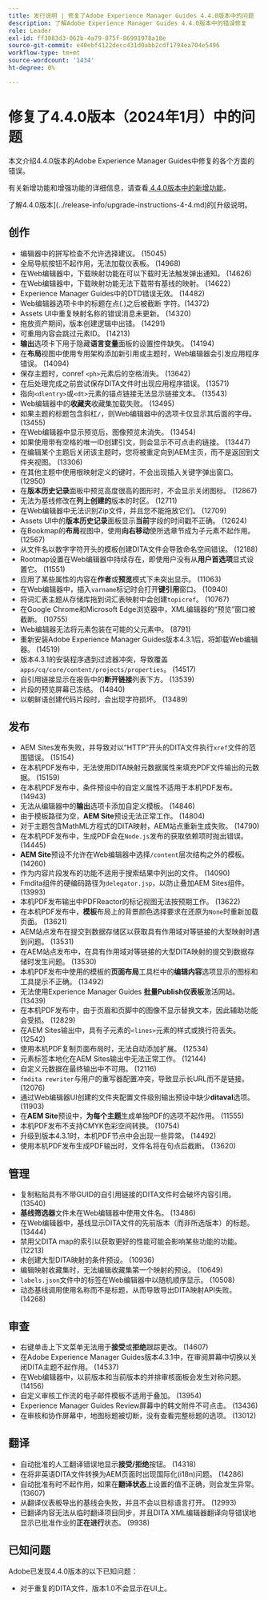 ```yaml
---
title: 发行说明 | 修复了Adobe Experience Manager Guides 4.4.0版本中的问题
description: 了解Adobe Experience Manager Guides 4.4.0版本中的错误修复
role: Leader
exl-id: ff3083d3-062b-4a79-875f-86991978a18e
source-git-commit: e40ebf4122decc431d0abb2cdf1794ea704e5496
workflow-type: tm+mt
source-wordcount: '1434'
ht-degree: 0%

---
```


# 修复了4.4.0版本（2024年1月）中的问题


本文介绍4.4.0版本的Adobe Experience Manager Guides中修复的各个方面的错误。

有关新增功能和增强功能的详细信息，请查看[ 4.4.0版本中的新增功能](./whats-new-4-4.md)。

了解4.4.0版本](../release-info/upgrade-instructions-4-4.md)的[升级说明。


## 创作

- 编辑器中的拼写检查不允许选择建议。 (15045)
- 全局导航按钮不起作用，无法加载仪表板。 (14968)
- 在Web编辑器中，下载映射功能在可以下载时无法触发弹出通知。 (14626)
- 在Web编辑器中，下载映射功能无法下载带有基线的映射。 (14622)
- Experience Manager Guides中的DTD错误无效。 (14482)
- Web编辑器选项卡中的标题在点(.)之后被截断 字符。(14372)
- Assets UI中重复映射名称的错误消息未更新。 (14320)
- 拖放资产期间，版本创建逻辑中出错。 (14291)
- 可重用内容会跳过元素ID。 (14213)
- **输出**&#x200B;选项卡下用于隐藏&#x200B;**语言变量**&#x200B;面板的设置控件缺失。 (14194)
- 在&#x200B;**布局**&#x200B;视图中使用专用架构添加新引用或主题时，Web编辑器会引发应用程序错误。 (14094)
- 保存主题时，conref `<ph>`元素后的空格消失。 (13642)
- 在后处理完成之前尝试保存DITA文件时出现应用程序错误。 (13571)
- 指向`<dlentry>`或`<dt>`元素的锚点链接无法显示链接文本。 (13543)
- Web编辑器中的&#x200B;**收藏夹**&#x200B;收藏集加载失败。 (13495)
- 如果主题的标题包含斜杠`/`，则Web编辑器中的选项卡仅显示其后面的字母。 (13455)
- 在Web编辑器中显示预览后，图像预览未消失。 (13454)
- 如果使用带有空格的唯一ID创建引文，则会显示不可点击的链接。 (13447)
- 在编辑某个主题后关闭该主题时，您将被重定向到AEM主页，而不是返回到文件夹视图。 (13306)
- 在其他主题中使用根映射定义的键时，不会出现插入关键字弹出窗口。 (12950)
- 在&#x200B;**版本历史记录**&#x200B;面板中预览高度很高的图形时，不会显示关闭图标。 (12867)
- 无法为基线修改在&#x200B;**列上创建的**&#x200B;版本的时区。 (12711)
- 在Web编辑器中无法识别Zip文件，并且您不能拖放它们。 (12709)
- Assets UI中的&#x200B;**版本历史记录**&#x200B;面板显示&#x200B;**当前**&#x200B;字段的时间戳不正确。 (12624)
- 在Bookmap的&#x200B;**布局**&#x200B;视图中，使用&#x200B;**向右移动**&#x200B;使所选章节成为子元素不起作用。 (12567)
- 从文件名以数字字符开头的模板创建DITA文件会导致命名空间错误。 (12188)
- Rootmap设置在Web编辑器中持续存在，即使用户没有从&#x200B;**用户首选项**&#x200B;显式设置它。 (11551)
- 应用了某些属性的内容在&#x200B;**作者**&#x200B;或&#x200B;**预览**&#x200B;模式下未突出显示。 (11063)
- 在Web编辑器中，插入`varname`标记时会打开&#x200B;**键引用**&#x200B;窗口。 (10940)
- 将词汇表主题从存储库拖到词汇表映射中会创建`topicref`。 (10767)
- 在Google Chrome和Microsoft Edge浏览器中，XML编辑器的“预览”窗口被截断。 (10755)
- Web编辑器无法将元素包装在可能的父元素中。 (8791)
- 重新安装Adobe Experience Manager Guides版本4.3.1后，将卸载Web编辑器。 (14519)
- 版本4.3.1的安装程序遇到过滤器冲突，导致覆盖`apps/cq/core/content/projects/properties`。 (14517)
- 自引用链接显示在报告中的&#x200B;**断开链接**&#x200B;列表下方。 (13539)
- 片段的预览屏幕已冻结。 (14840)
- 以朝鲜语创建代码片段时，会出现字符损坏。 (13489)

## 发布

- AEM Sites发布失败，并导致对以“HTTP”开头的DITA文件执行`xref`文件的范围错误。 (15154)
- 在本机PDF发布中，无法使用DITA映射元数据属性来填充PDF文件输出的元数据。 (15159)
- 在本机PDF发布中，条件预设中的自定义属性不适用于本机PDF发布。 (14943)
- 无法从编辑器中的&#x200B;**输出**&#x200B;选项卡添加自定义模板。 (14846)
- 由于模板路径为空，**AEM Site**&#x200B;预设无法正常工作。 (14804)
- 对于主题包含MathML方程式的DITA映射，AEM站点重新生成失败。 (14790)
- 在本机PDF发布中，生成PDF会在`Node.js`发布的获取依赖项时抛出错误。 (14445)
- **AEM Site**&#x200B;预设不允许在Web编辑器中选择`/content`层次结构之外的模板。 (14260)
- 作为内容片段发布的功能不适用于搜索结果中列出的文件。 (14090)
- Fmdita组件的硬编码路径为`delegator.jsp`，以防止叠加AEM Sites组件。 (13993)
- 本机PDF发布输出中PDFReactor的标记视图无法按预期工作。 (13622)
- 在本机PDF发布中，**模板**&#x200B;布局上的背景颜色选择要求在还原为`None`时重新加载页面。 (13621)
- AEM站点发布在提交到数据存储区以获取具有作用域对等链接的大型映射时遇到问题。 (13531)
- 在AEM站点发布中，在具有作用域对等链接的大型DITA映射的提交到数据存储时发生问题。 (13530)
- 本机PDF发布中使用的模板的&#x200B;**页面布局**&#x200B;工具栏中的&#x200B;**编辑内容**&#x200B;选项显示的图标和工具提示不正确。 (13492)
- 无法使用Experience Manager Guides **批量Publish仪表板**&#x200B;激活网站。 (13439)
- 在本机PDF发布中，由于页眉和页脚中的图像不显示替换文本，因此辅助功能会受损。 (12829)
- 在AEM Sites输出中，具有子元素的`<lines>`元素的样式或换行符丢失。(12542)
- 使用本机PDF复制页面布局时，无法自动添加扩展。 (12534)
- 元素标签本地化在AEM Sites输出中无法正常工作。 (12144)
- 自定义元数据在最终输出中不可用。 (12116)
- `fmdita rewriter`与用户的重写器配置冲突，导致显示长URL而不是链接。 (12076)
- 通过Web编辑器UI创建的文件夹配置文件级别输出预设中缺少&#x200B;**ditaval**&#x200B;选项。 (11903)
- 在&#x200B;**AEM Site**&#x200B;预设中，**为每个主题**&#x200B;生成单独PDF的选项不起作用。 (11555)
- 本机PDF发布不支持CMYK色彩空间转换。 (10754)
- 升级到版本4.3.1时，本机PDF节点中会出现一些异常。 (14492)
- 使用本机PDF发布生成PDF输出时，文件名将在句点后截断。 (13620)


## 管理

- 复制粘贴具有不带GUID的自引用链接的DITA文件时会破坏内容引用。 (13540)
- **基线筛选器**&#x200B;文件未在Web编辑器中使用文件名。 (13486)
- 在Web编辑器中，基线显示DITA文件的先前版本（而非所选版本）的标题。 (13444)
- 禁用父DITA map的索引以获取更好的性能可能会影响某些功能的功能。(12213)
- 未创建大型DITA映射的条件预设。 (10936)
- 编辑映射收藏集时，无法编辑收藏集第一个映射的预设。 (10649)
- `labels.json`文件中的标签在Web编辑器中以随机顺序显示。 (10508)
- 动态基线调用使用名称而不是标题，从而导致导出DITA映射API失败。 (14268)

## 审查

- 右键单击上下文菜单无法用于&#x200B;**接受**&#x200B;或&#x200B;**拒绝**&#x200B;跟踪更改。 (14607)
- 在Adobe Experience Manager Guides版本4.3.1中，在审阅屏幕中切换以关闭DITA主题不起作用。 (14537)
- 在Web编辑器中，以前版本和当前版本的并排审核面板会发生对称问题。 (14156)
- 自定义审核工作流的电子邮件模板不适用于叠加。 (13954)
- Experience Manager Guides Review屏幕中的韩文附件不可点击。 (13436)
- 在审核和协作屏幕中，地图标题被切断，没有查看完整标题的选项。 (13012)

## 翻译

- 自动批准的人工翻译错误地显示&#x200B;**接受/拒绝**&#x200B;按钮。 (14318)
- 在将非英语DITA文件转换为AEM页面时出现国际化(i18n)问题。 (14286)
- 自动批准有时不起作用，如果在&#x200B;**翻译状态**&#x200B;上设置的值不正确，则会发生异常。 (13607)
- 从翻译仪表板导出的基线会失败，并且不会以目标语言打开。 (12993)
- 已翻译内容无法从临时翻译项目同步，并且DITA XML编辑器翻译向导错误地显示已批准作业的&#x200B;**正在进行**&#x200B;状态。 (9938)

## 已知问题

Adobe已发现4.4.0版本的以下已知问题：

- 对于重复的DITA文件，版本1.0不会显示在UI上。
